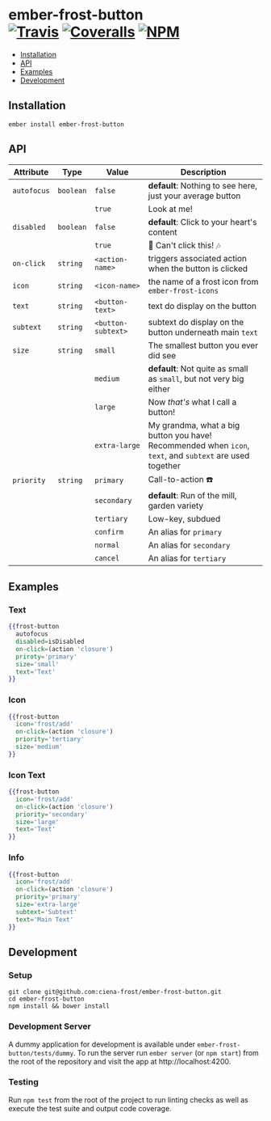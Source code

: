 [ci-img]: https://travis-ci.org/ciena-frost/ember-frost-button.svg "Travis CI Build Status"
[ci-url]: https://travis-ci.org/ciena-frost/ember-frost-button

[cov-img]: https://coveralls.io/repos/github/ciena-frost/ember-frost-button/badge.svg?branch=master "Coveralls Code Coverage"
[cov-url]: https://coveralls.io/github/ciena-frost/ember-frost-button

[npm-img]: https://img.shields.io/npm/v/ember-frost-button.svg "NPM Version"
[npm-url]: https://www.npmjs.com/package/ember-frost-button

# ember-frost-button <br /> [![Travis][ci-img]][ci-url] [![Coveralls][cov-img]][cov-url] [![NPM][npm-img]][npm-url]

 * [Installation](#Installation)
 * [API](#API)
 * [Examples](#Examples)
 * [Development](#Development)

## Installation
```
ember install ember-frost-button
```

## API

| Attribute | Type | Value | Description |
| --------- | ---- | ----- | ----------- |
| `autofocus` |`boolean` | `false` | **default**: Nothing to see here, just your average button |
| | | `true` | Look at me! |
| `disabled` | `boolean` | `false` | **default**: Click to your heart's content |
| | | `true` | :no_entry_sign: Can't click this! :notes: |
| `on-click` | `string` | `<action-name>` | triggers associated action when the button is clicked |
| `icon` | `string` | `<icon-name>` | the name of a frost icon from `ember-frost-icons` |
| `text` | `string` | `<button-text>` | text do display on the button |
| `subtext` | `string` | `<button-subtext>` | subtext do display on the button underneath main `text` |
| `size` | `string` | `small` | The smallest button you ever did see |
| | | `medium` | **default**: Not quite as small as `small`, but not very big either |
| | | `large` | Now *that's* what I call a button! |
| | | `extra-large` | My grandma, what a big button you have! <br /> Recommended when `icon`, `text`, and `subtext` are used together |
| `priority` | `string` | `primary` | Call-to-action :telephone: |
| | | `secondary` | **default**: Run of the mill, garden variety  |
| | | `tertiary` | Low-key, subdued  |
| | | `confirm` | An alias for `primary`  |
| | | `normal` | An alias for `secondary`  |
| | | `cancel` | An alias for `tertiary`  |

## Examples

### Text
```handlebars
{{frost-button
  autofocus
  disabled=isDisabled
  on-click=(action 'closure')
  priroty='primary'
  size='small'
  text='Text'
}}
```

### Icon
```handlebars
{{frost-button
  icon='frost/add'
  on-click=(action 'closure')
  priority='tertiary'
  size='medium'
}}
```

### Icon Text
```handlebars
{{frost-button
  icon='frost/add'
  on-click=(action 'closure')
  priority='secondary'
  size='large'
  text='Text'
}}
```

### Info
```handlebars
{{frost-button
  icon='frost/add'
  on-click=(action 'closure')
  priority='primary'
  size='extra-large'
  subtext='Subtext'
  text='Main Text'
}}
```

## Development
### Setup
```
git clone git@github.com:ciena-frost/ember-frost-button.git
cd ember-frost-button
npm install && bower install
```

### Development Server
A dummy application for development is available under `ember-frost-button/tests/dummy`.
To run the server run `ember server` (or `npm start`) from the root of the repository and
visit the app at http://localhost:4200.

### Testing
Run `npm test` from the root of the project to run linting checks as well as execute the test suite
and output code coverage.
